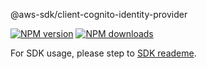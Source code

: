 @aws-sdk/client-cognito-identity-provider

[![NPM version](https://img.shields.io/npm/v/@aws-sdk/client-cognito-identity-provider/beta.svg)](https://www.npmjs.com/package/@aws-sdk/client-cognito-identity-provider)
[![NPM downloads](https://img.shields.io/npm/dm/@aws-sdk/client-cognito-identity-provider.svg)](https://www.npmjs.com/package/@aws-sdk/client-cognito-identity-provider)

For SDK usage, please step to [SDK reademe](https://github.com/aws/aws-sdk-js-v3).
